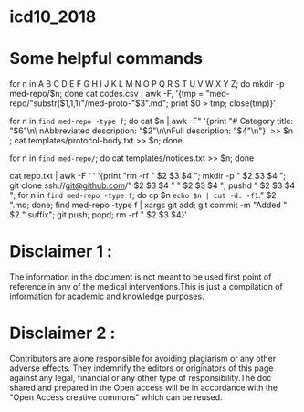 # icd10_2018

# Some helpful commands
for n in A B C D E F G H I J K L M N O P Q R S T U V W X Y Z; do mkdir -p med-repo/$n; done
cat codes.csv | awk -F, '{tmp = "med-repo/"substr($1,1,1)"/med-proto-"$3".md"; print $0 > tmp; close(tmp)}'

for n in `find med-repo -type f`; do cat $n | awk -F\" '{print "# Category title: "$6"\n\
nAbbreviated description: "$2"\n\nFull description: "$4"\n"}' >> $n ; cat templates/protocol-body.txt >> $n; done

for n in `find med-repo/`; do cat templates/notices.txt >> $n; done

cat repo.txt | awk -F ' ' '{print "rm -rf " $2 $3 $4 "; mkdir -p " $2 $3 $4 "; git clone ssh://git@github.com/" $2 $3 $4 " " $2 $3 $4 "; pushd " $2 $3 $4 "; for n in `find med-repo -type f`; do cp $n `echo $n | cut -d. -f1`." $2 ".md; done; find med-repo -type f | xargs git add; git commit -m \"Added " $2 " suffix\"; git push; popd; rm -rf " $2 $3 $4}'

# Disclaimer 1 :
The information in the document is not meant to be used first point of reference in any of the medical interventions.This is just a compilation of information for academic and knowledge purposes.

# Disclaimer 2 : 
Contributors are alone responsible for avoiding plagiarism or any other adverse effects. They indemnify the editors or originators of this page against any legal, financial or any other type of responsibility.The doc shared and prepared in the Open access will be in accordance with the "Open Access creative commons"  which can be reused. 
